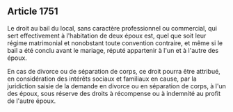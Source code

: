 Article 1751
----
Le droit au bail du local, sans caractère professionnel ou commercial, qui sert
effectivement à l'habitation de deux époux est, quel que soit leur régime
matrimonial et nonobstant toute convention contraire, et même si le bail a été
conclu avant le mariage, réputé appartenir à l'un et à l'autre des époux.

En cas de divorce ou de séparation de corps, ce droit pourra être attribué, en
considération des intérêts sociaux et familiaux en cause, par la juridiction
saisie de la demande en divorce ou en séparation de corps, à l'un des époux,
sous réserve des droits à récompense ou à indemnité au profit de l'autre époux.
